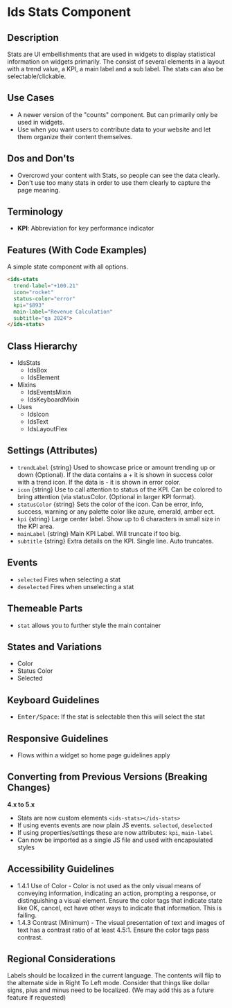 # Ids Stats Component

## Description

Stats are UI embellishments that are used in widgets to display statistical information on widgets primarily. The consist of several elements in a layout with a trend value, a KPI, a main label and a sub label. The stats can also be selectable/clickable.

## Use Cases

- A newer version of the "counts" component. But can primarily only be used in widgets.
- Use when you want users to contribute data to your website and let them organize their content themselves.

## Dos and Don'ts

- Overcrowd your content with Stats, so people can see the data clearly.
- Don't use too many stats in order to use them clearly to capture the page meaning.

## Terminology

- **KPI**: Abbreviation for key performance indicator

## Features (With Code Examples)

A simple state component with all options.

```html
<ids-stats
  trend-label="+100.21"
  icon="rocket"
  status-color="error"
  kpi="$893"
  main-label="Revenue Calculation"
  subtitle="qa 2024">
</ids-stats>
```

## Class Hierarchy

- IdsStats
    - IdsBox
    - IdsElement
- Mixins
    - IdsEventsMixin
    - IdsKeyboardMixin
- Uses
    - IdsIcon
    - IdsText
    - IdsLayoutFlex

## Settings (Attributes)

- `trendLabel` {string} Used to showcase price or amount trending up or down (Optional). If the data contains a + it is shown in success color with a trend icon. If the data is - it is shown in error color.
- `icon` {string} Use to call attention to status of the KPI. Can be colored to bring attention (via statusColor. (Optional in larger KPI format).
- `statusColor` {string} Sets the color of the icon. Can be error, info, success, warning or any palette color like azure, emerald, amber ect.
- `kpi` {string} Large center label. Show up to 6 characters in small size in the KPI area.
- `mainLabel` {string} Main KPI Label. Will truncate if too big.
- `subtitle` {string} Extra details on the KPI. Single line. Auto truncates.

## Events

- `selected` Fires when selecting a stat
- `deselected` Fires when unselecting a stat

## Themeable Parts

- `stat` allows you to further style the main container

## States and Variations

- Color
- Status Color
- Selected

## Keyboard Guidelines

- <kbd>Enter/Space</kbd>: If the stat is selectable then this will select the stat

## Responsive Guidelines

- Flows within a widget so home page guidelines apply

## Converting from Previous Versions (Breaking Changes)

**4.x to 5.x**

- Stats are now custom elements `<ids-stats></ids-stats>`
- If using events events are now plain JS events. `selected`, `deselected`
- If using properties/settings these are now attributes: `kpi`, `main-label`
- Can now be imported as a single JS file and used with encapsulated styles

## Accessibility Guidelines

- 1.4.1 Use of Color - Color is not used as the only visual means of conveying information, indicating an action, prompting a response, or distinguishing a visual element. Ensure the color tags that indicate state like OK, cancel, ect have other ways to indicate that information. This is failing.
- 1.4.3 Contrast (Minimum) - The visual presentation of text and images of text has a contrast ratio of at least 4.5:1.   Ensure the color tags pass contrast.

## Regional Considerations

Labels should be localized in the current language. The contents will flip to the alternate side in Right To Left mode. Consider that things like dollar signs, plus and minus need to be localized. (We may add this as a future feature if requested)
